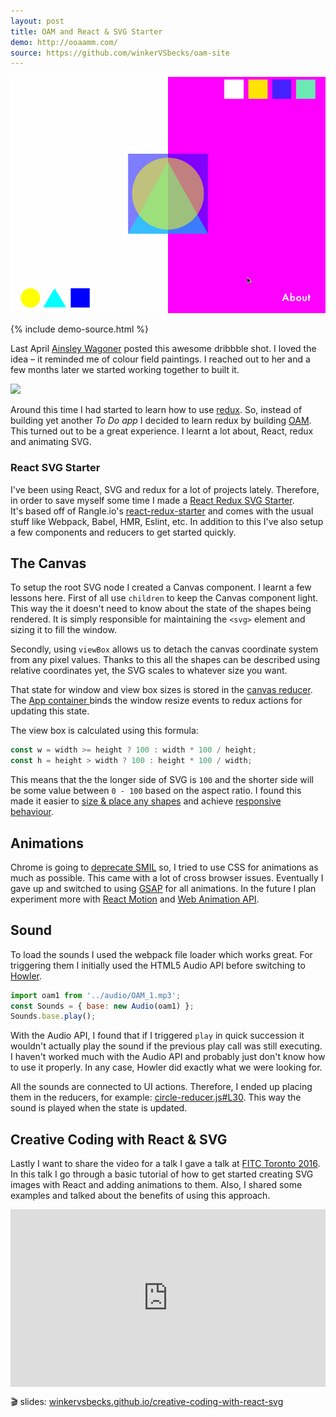 ```yaml
---
layout: post
title: OAM and React & SVG Starter
demo: http://ooaamm.com/
source: https://github.com/winkerVSbecks/oam-site
---
```


![OAM site](/public/img/oam.gif)

{% include demo-source.html %}

Last April [Ainsley Wagoner](http://ainsleywagoner.com) posted this awesome dribbble shot. I loved the idea – it reminded me of colour field paintings. I reached out to her and a few months later we started working together to built it.

<!--more-->

<a href="https://dribbble.com/shots/2028321-OAM-site">
  <img style="margin-left: auto; margin-right: auto; width: 400px;"
    src="https://d13yacurqjgara.cloudfront.net/users/46633/screenshots/2028321/ooaamm.png" />
</a>

Around this time I had started to learn how to use [redux](http://redux.js.org/index.html). So, instead of building yet another _To Do app_ I decided to learn redux by building [OAM](http://ooaamm.com). This turned out to be a great experience. I learnt a lot about, React, redux and animating SVG.

### React SVG Starter
I've been using React, SVG and redux for a lot of projects lately. Therefore, in order to save myself some time I made a [React Redux SVG Starter](https://github.com/winkerVSbecks/react-svg-starter). It's based off of Rangle.io's [react-redux-starter](https://github.com/rangle/react-redux-starter) and comes with the usual stuff like Webpack, Babel, HMR, Eslint, etc. In addition to this I've also setup a few components and reducers to get started quickly.


## The Canvas

To setup the root SVG node I created a Canvas component. I learnt a few lessons here. First of all use `children` to keep the Canvas component light. This way the it doesn't need to know about the state of the shapes being rendered. It is simply responsible for maintaining the `<svg>` element and sizing it to fill the window.

Secondly, using `viewBox` allows us to detach the canvas coordinate system from any pixel values. Thanks to this all the shapes can be described using relative coordinates yet, the SVG scales to whatever size you want.

<script src="https://gist.github.com/winkerVSbecks/0bf63285e4126ff1090a1c045960400e.js"></script>

That state for window and view box sizes is stored in the  [canvas reducer](https://github.com/winkerVSbecks/react-svg-starter/blob/master/src/reducers/canvas.js). The [App container ](https://github.com/winkerVSbecks/react-svg-starter/blob/master/src/containers/app.js) binds the window resize events to redux actions for updating this state.

The view box is calculated using this formula:

```js
const w = width >= height ? 100 : width * 100 / height;
const h = height > width ? 100 : height * 100 / width;
```

This means that the the longer side of SVG is `100` and the shorter side will be some value between `0 - 100` based on the aspect ratio. I found this made it easier to [size & place any shapes](https://github.com/winkerVSbecks/react-svg-starter/blob/master/src/containers/app.js#L39) and achieve [responsive behaviour](https://github.com/winkerVSbecks/oam-site/blob/master/src/styles/toolbar-styles.js).


## Animations

Chrome is going to [deprecate SMIL](https://www.chromestatus.com/feature/5371475380928512) so, I tried to use CSS for animations as much as possible. This came with a lot of cross browser issues. Eventually I gave up and switched to using [GSAP](http://greensock.com/gsap) for all animations. In the future I plan experiment more with [React Motion](https://github.com/chenglou/react-motion) and [Web Animation API](https://github.com/web-animations/web-animations-js).


## Sound

To load the sounds I used the webpack file loader which works great. For triggering them I initially used the HTML5 Audio API before switching to [Howler](https://github.com/goldfire/howler.js).

```js
import oam1 from '../audio/OAM_1.mp3';
const Sounds = { base: new Audio(oam1) };
Sounds.base.play();
```

With the Audio API, I found that if I triggered `play` in quick succession it wouldn't actually play the sound if the previous play call was still executing. I haven't worked much with the Audio API and probably just don't know how to use it properly. In any case, Howler did exactly what we were looking for.

All the sounds are connected to UI actions. Therefore, I ended up placing them in the reducers, for example: [circle-reducer.js#L30](https://github.com/winkerVSbecks/oam-site/blob/master/src/reducers/circle-reducer.js#L30). This way the sound is played when the state is updated.


## Creative Coding with React & SVG

Lastly I want to share the video for a talk I gave a talk at [FITC Toronto 2016](http://fitc.ca/event/to16). In this talk I go through a basic tutorial of how to get started creating SVG images with React and adding animations to them. Also, I shared some examples and talked about the benefits of using this approach.

<style>.embed-container { position: relative; padding-bottom: 56.25%; height: 0; overflow: hidden; max-width: 100%; } .embed-container iframe, .embed-container object, .embed-container embed { position: absolute; top: 0; left: 0; width: 100%; height: 100%; }</style><div class='embed-container'><iframe src='https://www.youtube.com/embed/D40JphLwqpk' frameborder='0' allowfullscreen></iframe></div>

🎬 slides: [winkervsbecks.github.io/creative-coding-with-react-svg](http://winkervsbecks.github.io/creative-coding-with-react-svg)
